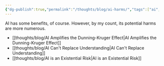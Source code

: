 ```yaml
---
{"dg-publish":true,"permalink":"/thoughts/blog/ai-harms/","tags":["ai","blogged","refactored"],"created":"2025-08-26T19:38:31.977+01:00","updated":"2025-09-25T20:18:28.372+01:00"}
---
```


AI has some benefits, of course. However, by my count, its potential harms are more numerous.

- [[thoughts/blog/AI Amplifies the Dunning-Kruger Effect\|AI Amplifies the Dunning-Kruger Effect]]
- [[thoughts/blog/AI Can't Replace Understanding\|AI Can't Replace Understanding]]
- [[thoughts/blog/AI is an Existential Risk\|AI is an Existential Risk]]